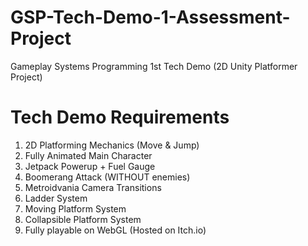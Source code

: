 # GSP-Tech-Demo-1-Assessment-Project
Gameplay Systems Programming 1st Tech Demo (2D Unity Platformer Project)

# Tech Demo Requirements
1. 2D Platforming Mechanics (Move & Jump)
2. Fully Animated Main Character
3. Jetpack Powerup + Fuel Gauge
4. Boomerang Attack (WITHOUT enemies)
5. Metroidvania Camera Transitions
6. Ladder System
7. Moving Platform System
8. Collapsible Platform System
9. Fully playable on WebGL (Hosted on Itch.io)
